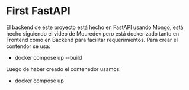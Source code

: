 # First FastAPI

El backend de este proyecto está hecho en FastAPI usando Mongo, está hecho siguiendo el video de Mouredev pero está dockerizado tanto en Frontend como en Backend para facilitar requerimientos. Para crear el contendor se usa:

- docker compose up --build

Luego de haber creado el contenedor usamos:

- docker compose up


